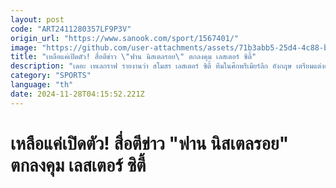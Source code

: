 ```yaml
---
layout: post
code: "ART2411280357LF9P3V"
origin_url: "https://www.sanook.com/sport/1567401/"
image: "https://github.com/user-attachments/assets/71b3abb5-25d4-4c88-b290-9aa49b95349c"
title: "เหลือแค่เปิดตัว! สื่อตีข่าว \"ฟาน นิสเตลรอย\" ตกลงคุม เลสเตอร์ ซิตี้"
description: "เดอะ เทเลกราฟ รายงานว่า สโมสร เลสเตอร์ ซิตี้ ทีมในศึกพรีเมียร์ลีก อังกฤษ เตรียมแต่งตั้ง \"รุด ฟาน นิสเตลรอย\" เป็นกุนซือคนใหม่ของทีม"
category: "SPORTS"
language: "th"
date: 2024-11-28T04:15:52.221Z
---
```


# เหลือแค่เปิดตัว! สื่อตีข่าว "ฟาน นิสเตลรอย" ตกลงคุม เลสเตอร์ ซิตี้